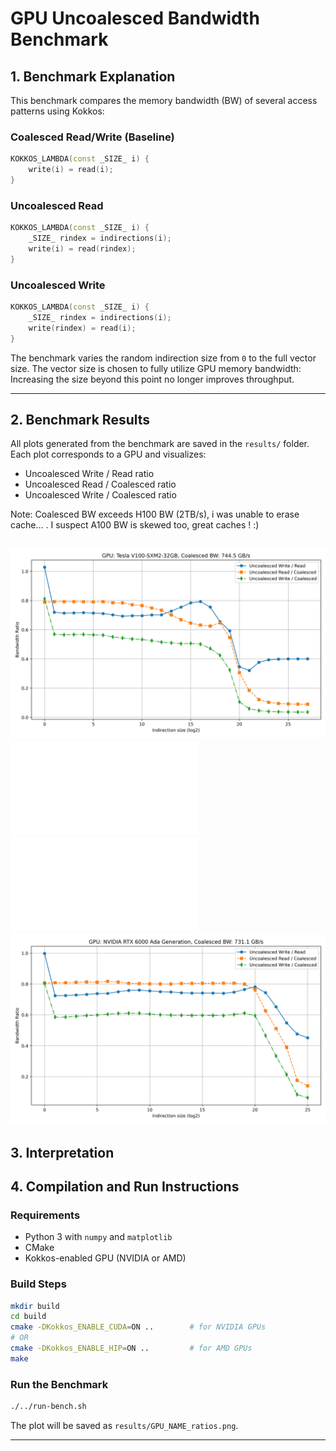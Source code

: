 # GPU Uncoalesced Bandwidth Benchmark

## 1. Benchmark Explanation

This benchmark compares the memory bandwidth (BW) of several access patterns using Kokkos:

### Coalesced Read/Write (Baseline)
```cpp
KOKKOS_LAMBDA(const _SIZE_ i) {
    write(i) = read(i);
}
```

### Uncoalesced Read
```cpp
KOKKOS_LAMBDA(const _SIZE_ i) {
    _SIZE_ rindex = indirections(i);
    write(i) = read(rindex);
}
```

### Uncoalesced Write
```cpp
KOKKOS_LAMBDA(const _SIZE_ i) {
    _SIZE_ rindex = indirections(i);
    write(rindex) = read(i);
}
```

The benchmark varies the random indirection size from `0` to the full vector size. The vector size is chosen to fully utilize GPU memory bandwidth: Increasing the size beyond this point no longer improves throughput. 

---

## 2. Benchmark Results

All plots generated from the benchmark are saved in the `results/` folder. Each plot corresponds to a GPU and visualizes:

- Uncoalesced Write / Read ratio
- Uncoalesced Read / Coalesced ratio
- Uncoalesced Write / Coalesced ratio  

Note: Coalesced BW exceeds H100 BW (2TB/s), i was unable to erase cache... . I suspect A100 BW is skewed too, great caches ! :)

![Nvidia V100](results/Tesla_V100-SXM2-32GB_ratios.png)
![Nvidia A100](results/NVIDIA_A100-SXM4-80GB.txt)
![Nvidia H100](results/NVIDIA_H100_80GB_HBM3.txt)
![Nvidia A6000 Ada](results/NVIDIA_RTX_6000_Ada_Generation_ratios.png)
---

## 3. Interpretation


## 4. Compilation and Run Instructions

### Requirements
- Python 3 with `numpy` and `matplotlib`
- CMake
- Kokkos-enabled GPU (NVIDIA or AMD)

### Build Steps
```bash
mkdir build
cd build
cmake -DKokkos_ENABLE_CUDA=ON ..        # for NVIDIA GPUs
# OR
cmake -DKokkos_ENABLE_HIP=ON ..         # for AMD GPUs
make
```

### Run the Benchmark
```bash
./../run-bench.sh
```

The plot will be saved as `results/GPU_NAME_ratios.png`.

---
